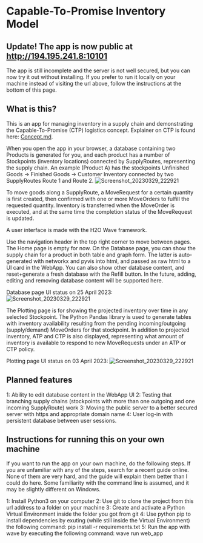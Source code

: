 # Capable-To-Promise Inventory Model

## Update! The app is now public at http://194.195.241.8:10101
The app is still incomplete and the server is not well secured, but you can now try it out without installing. If you prefer to run it locally on your machine instead of visiting the url above, follow the instructions at the bottom of this page. 


## What is this? 

This is an app for managing inventory in a supply chain and demonstrating the Capable-To-Promise (CTP) logistics concept. Explainer on CTP is found here: [Concept.md](https://github.com/jensdanb/ctp_dashboard/blob/master/Concept.md). 


When you open the app in your browser, a database containing two Products is generated for you, and each product has a number of Stockpoints (inventory locations) connected by SupplyRoutes, representing the supply chain. An example (Product A) has the stockpoints Unfinished Goods -> Finished Goods -> Customer Inventory connected by two SupplyRoutes Route 1 and Route 2. 
![Screenshot_20230329_222921](https://user-images.githubusercontent.com/56897399/234340769-e4e72008-e183-4de3-9510-ccdd5b79fa79.png)


To move goods along a SupplyRoute, a MoveRequest for a certain quantity is first created, then confirmed with one or more MoveOrders to fulfill the requested quantity. Inventory is transferred when the MoveOrder is executed, and at the same time the completion status of the MoveRequest is updated. 

A user interface is made with the H2O Wave framework. 

Use the navigation header in the top right corner to move between pages. The Home page is empty for now. 
On the Database page, you can show the supply chain for a product in both table and graph form. The latter is auto-generated with networkx and pyvis into html, and passed as raw html to a UI card in the WebApp. You can also show other database content, and reset+generate a fresh database with the Refill button. In the future, adding, editing and removing database content will be supported here. 

Database page UI status on 25 April 2023: 
![Screenshot_20230329_222921](https://user-images.githubusercontent.com/56897399/234341586-769695ed-3f06-4ad5-a5ff-fd0cd92c9114.png)


The Plotting page is for showing the projected inventory over time in any selected Stockpoint. The Python Pandas library is used to generate tables with inventory availability resulting from the pending incoming/outgoing (supply/demand) MoveOrders for that stockpoint. In addition to projected inventory, ATP and CTP is also displayed, representing what amount of inventory is available to respond to new MoveRequests under an ATP or CTP policy. 

Plotting page UI status on 03 April 2023: 
![Screenshot_20230329_222921](https://user-images.githubusercontent.com/56897399/232503928-e8cc57bf-c325-4bb5-8553-36a3407818b8.png)

## Planned features
1: Ability to edit database content in the WebApp UI
2: Testing that branching supply chains (stockpoints with more than one outgoing and one incoming SupplyRoute) work
3: Moving the public server to a better secured server with https and appropriate domain name
4: User log-in with persistent database between user sessions. 


## Instructions for running this on your own machine

If you want to run the app on your own machine, do the following steps. If you are unfamiliar with any of the steps, search for a recent guide online. None of them are very hard, and the guide will explain them better than I could do here. Some familiarity with the command line is assumed, and it may be slightly different on Windows. 

1: Install Python3 on your computer
2: Use git to clone the project from this url address to a folder on your machine
3: Create and activate a Python Virtual Environment inside the folder you got from git
4: Use python pip to install dependencies by exuting (while still inside the Virtual Environment) the following command: pip install -r requirements.txt
5: Run the app with wave by executing the following command: wave run web_app

